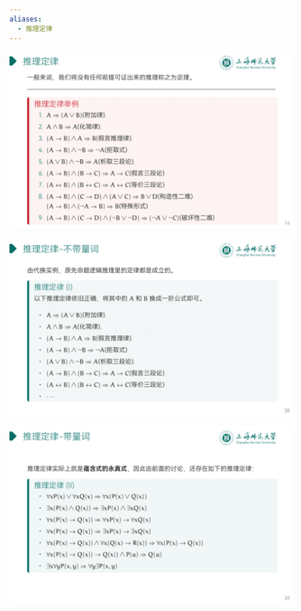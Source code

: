 ```yaml
---
aliases:
  - 推理定律
---
```


![](../attachments/DMLec3-handout-14.png)

![](../attachments/DMLec5-handout-38.png)

![](../attachments/DMLec5-handout-39.png)

